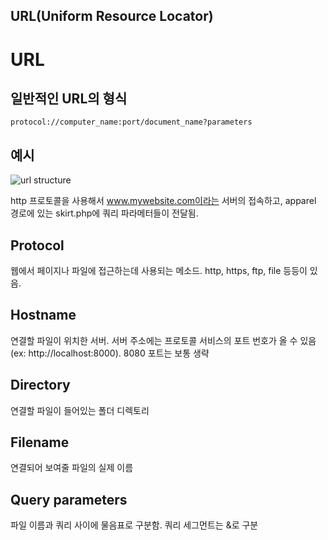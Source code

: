 URL(Uniform Resource Locator)
---

# URL
## 일반적인 URL의 형식
```
protocol://computer_name:port/document_name?parameters
```

## 예시
![url structure](https://www.rankwatch.com/learning/sites/default/files/2.jpg)

http 프로토콜을 사용해서 www.mywebsite.com이라는 서버의 접속하고, apparel 경로에 있는 skirt.php에 쿼리 파라메터들이 전달됨.

## Protocol
웹에서 페이지나 파일에 접근하는데 사용되는 메소드. http, https, ftp, file 등등이 있음.

## Hostname
연결할 파일이 위치한 서버. 서버 주소에는 프로토콜 서비스의 포트 번호가 올 수 있음 (ex: http://localhost:8000). 8080 포트는 보통 생략

## Directory
연결할 파일이 들어있는 폴더 디렉토리

## Filename
연결되어 보여줄 파일의 실제 이름

## Query parameters
파일 이름과 쿼리 사이에 물음표로 구분함. 쿼리 세그먼트는 &로 구분